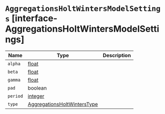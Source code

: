 # `AggregationsHoltWintersModelSettings` [interface-AggregationsHoltWintersModelSettings]

| Name | Type | Description |
| - | - | - |
| `alpha` | [float](./float.md) | &nbsp; |
| `beta` | [float](./float.md) | &nbsp; |
| `gamma` | [float](./float.md) | &nbsp; |
| `pad` | boolean | &nbsp; |
| `period` | [integer](./integer.md) | &nbsp; |
| `type` | [AggregationsHoltWintersType](./AggregationsHoltWintersType.md) | &nbsp; |
